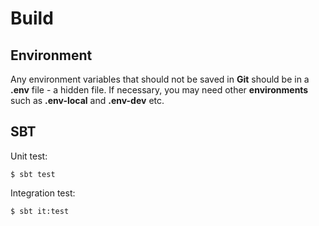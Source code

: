 # Build

## Environment

Any environment variables that should not be saved in **Git** should be in a **.env** file - a hidden file.
If necessary, you may need other **environments** such as **.env-local** and **.env-dev** etc.

## SBT

Unit test:

```shell
$ sbt test
```

Integration test:

```shell
$ sbt it:test
```